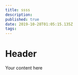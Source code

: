 ```yaml
---
title: ssss
description: 
published: true
date: 2019-10-28T01:05:15.135Z
tags: 
---
```


# Header
Your content here